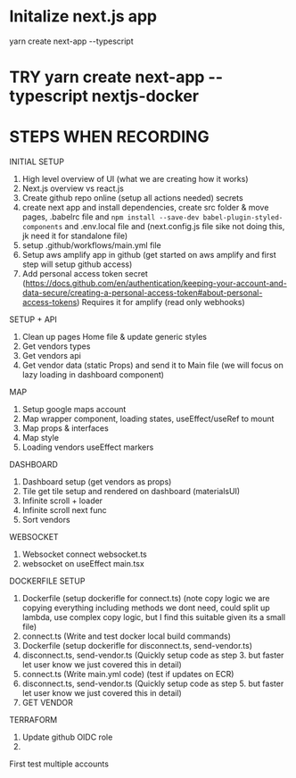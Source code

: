 # Initalize next.js app
yarn create next-app --typescript
# TRY yarn create next-app --typescript nextjs-docker

# STEPS WHEN RECORDING
INITIAL SETUP
1. High level overview of UI (what we are creating how it works)
2. Next.js overview vs react.js
3. Create github repo online (setup all actions needed) secrets
4. create next app and install dependencies, create src folder & move pages, .babelrc file and `npm install --save-dev babel-plugin-styled-components` and .env.local file and (next.config.js file sike not doing this, jk need it for standalone file)
5. setup .github/workflows/main.yml file
6. Setup aws amplify app in github (get started on aws amplify and first step will setup github access)
7. Add personal access token secret (https://docs.github.com/en/authentication/keeping-your-account-and-data-secure/creating-a-personal-access-token#about-personal-access-tokens) Requires it for amplify (read only webhooks)

SETUP + API
1. Clean up pages Home file & update generic styles
2. Get vendors types
3. Get vendors api
4. Get vendor data (static Props) and send it to Main file (we will focus on lazy loading in dashboard component)

MAP
1. Setup google maps account
2. Map wrapper component, loading states, useEffect/useRef to mount
3. Map props & interfaces
4. Map style
5. Loading vendors useEffect markers

DASHBOARD
1. Dashboard setup (get vendors as props)
2. Tile get tile setup and rendered on dashboard (materialsUI)
3. Infinite scroll + loader
4. Infinite scroll next func
5. Sort vendors

WEBSOCKET
1. Websocket connect websocket.ts
2. websocket on useEffect main.tsx

DOCKERFILE SETUP
1. Dockerfile (setup dockerifle for connect.ts) (note copy logic we are copying everything including methods we dont need, could split up lambda, use complex copy logic, but I find this suitable given its a small file)
2. connect.ts (Write and test docker local build commands)
3. Dockerfile (setup dockerifle for disconnect.ts, send-vendor.ts)
4. disconnect.ts, send-vendor.ts (Quickly setup code as step 3. but faster let user know we just covered this in detail)
5. connect.ts (Write main.yml code) (test if updates on ECR)
6. disconnect.ts, send-vendor.ts (Quickly setup code as step 5. but faster let user know we just covered this in detail)
8. GET VENDOR

TERRAFORM
1. Update github OIDC role
2. 
First test multiple accounts